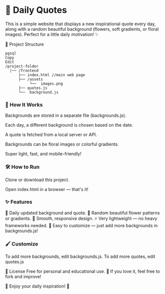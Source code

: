 # 🌸 Daily Quotes 
This is a simple website that displays a new inspirational quote every day, along with a random beautiful background (flowers, soft gradients, or floral images).
Perfect for a little daily motivation! ✨

📂 Project Structure
```
pgsql
Copy
Edit
/project-folder
  |── /frontend
      ├── index.html //main web page
      ├── /assets
           └──  images.png
      ├── quotes.js
      └──  background.js

```


### 🚀 How It Works
Backgrounds are stored in a separate file (backgrounds.js).

Each day, a different background is chosen based on the date.

A quote is fetched from a local server or API.

Backgrounds can be floral images or colorful gradients.

Super light, fast, and mobile-friendly!

### 🛠 How to Run
Clone or download this project.

Open index.html in a browser — that's it!

### ✨ Features
📅 Daily updated background and quote.
🎨 Random beautiful flower patterns or gradients.
🌈 Smooth, responsive design.
⚡ Very lightweight — no heavy frameworks needed.
🌸 Easy to customize — just add more backgrounds in backgrounds.js!

### 🖌 Customize
To add more backgrounds, edit backgrounds.js.
To add more quotes, edit quotes.js


📄 License
Free for personal and educational use. 🌸
If you love it, feel free to fork and improve!

🌷 Enjoy your daily inspiration! 🌷
